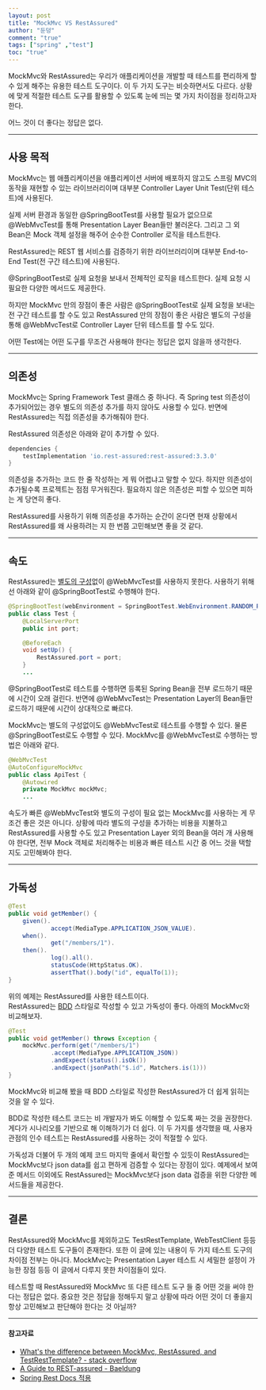 ```yaml
---
layout: post  
title: "MockMvc VS RestAssured"  
author: "둔덩"
comment: "true"
tags: ["spring" ,"test"]
toc: "true"
---
```

MockMvc와 RestAssured는 우리가 애플리케이션을 개발할 때 테스트를 편리하게 할 수 있게 해주는 유용한 테스트 도구이다. 이 두 가지 도구는 비슷하면서도 다르다. 상황에 맞게 적절한 테스트 도구를 활용할 수 있도록 눈에 띄는 몇 가지 차이점을 정리하고자 한다.

어느 것이 더 좋다는 정답은 없다.

---

## 사용 목적

MockMvc는 웹 애플리케이션을 애플리케이션 서버에 배포하지 않고도 스프링 MVC의 동작을 재현할 수 있는 라이브러리이며 대부분 Controller Layer Unit Test(단위 테스트)에 사용된다.

실제 서버 환경과 동일한 @SpringBootTest를 사용할 필요가 없으므로 @WebMvcTest를 통해 Presentation Layer Bean들만 불러온다. 그리고 그 외 Bean은 Mock 객체 설정을 해주어 순수한 Controller 로직을 테스트한다.

RestAssured는 REST 웹 서비스를 검증하기 위한 라이브러리이며 대부분 End-to-End Test(전 구간 테스트)에 사용된다.

@SpringBootTest로 실제 요청을 보내서 전체적인 로직을 테스트한다. 실제 요청 시 필요한 다양한 메서드도 제공한다.

하지만 MockMvc 만의 장점이 좋은 사람은 @SpringBootTest로 실제 요청을 보내는 전 구간 테스트를 할 수도 있고 RestAssured 만의 장점이 좋은 사람은 별도의 구성을 통해 @WebMvcTest로 Controller Layer 단위 테스트를 할 수도 있다.

어떤 Test에는 어떤 도구를 무조건 사용해야 한다는 정답은 없지 않을까 생각한다.

---

## 의존성

MockMvc는 Spring Framework Test 클래스 중 하나다. 즉 Spring test 의존성이 추가되어있는 경우 별도의 의존성 추가를 하지 않아도 사용할 수 있다. 반면에 RestAssured는 직접 의존성을 추가해줘야 한다.

RestAssured 의존성은 아래와 같이 추가할 수 있다.

```gradle
dependencies {
    testImplementation 'io.rest-assured:rest-assured:3.3.0'
}
```

의존성을 추가하는 코드 한 줄 작성하는 게 뭐 어렵냐고 말할 수 있다. 하지만 의존성이 추가될수록 프로젝트는 점점 무거워진다. 필요하지 않은 의존성은 피할 수 있으면 피하는 게 당연히 좋다.

RestAssured를 사용하기 위해 의존성을 추가하는 순간이 온다면 현재 상황에서 RestAssured를 왜 사용하려는 지 한 번쯤 고민해보면 좋을 것 같다.

---

## 속도

RestAssured는 [별도의 구성](https://github.com/rest-assured/rest-assured/wiki/GettingStarted#spring-mock-mvc)없이 @WebMvcTest를 사용하지 못한다. 사용하기 위해선 아래와 같이 @SpringBootTest로 수행해야 한다.

```java
@SpringBootTest(webEnvironment = SpringBootTest.WebEnvironment.RANDOM_PORT)
public class Test {
    @LocalServerPort
    public int port;

    @BeforeEach
    void setUp() {
        RestAssured.port = port;
    }
    ...
```

@SpringBootTest로 테스트를 수행하면 등록된 Spring Bean을 전부 로드하기 때문에 시간이 오래 걸린다. 반면에 @WebMvcTest는 Presentation Layer의 Bean들만 로드하기 때문에 시간이 상대적으로 빠르다.

MockMvc는 별도의 구성없이도 @WebMvcTest로 테스트를 수행할 수 있다. 물론 @SpringBootTest로도 수행할 수 있다. MockMvc를 @WebMvcTest로 수행하는 방법은 아래와 같다.

```java
@WebMvcTest
@AutoConfigureMockMvc
public class ApiTest {
    @Autowired
    private MockMvc mockMvc;
    ...
```

속도가 빠른 @WebMvcTest와 별도의 구성이 필요 없는 MockMvc를 사용하는 게 무조건 좋은 것은 아니다. 상황에 따라 별도의 구성을 추가하는 비용을 지불하고 RestAssured를 사용할 수도 있고 Presentation Layer 외의 Bean을 여러 개 사용해야 한다면, 전부 Mock 객체로 처리해주는 비용과 빠른 테스트 시간 중 어느 것을 택할지도 고민해봐야 한다.

---

## 가독성

```java
@Test
public void getMember() {
    given().
            accept(MediaType.APPLICATION_JSON_VALUE).
    when().
            get("/members/1").
    then().
            log().all().
            statusCode(HttpStatus.OK).
            assertThat().body("id", equalTo(1)); 
}
```

위의 예제는 RestAssured를 사용한 테스트이다.  
RestAssured는 [BDD](https://beomseok95.tistory.com/293) 스타일로 작성할 수 있고 가독성이 좋다. 아래의 MockMvc와 비교해보자.

```java
@Test
public void getMember() throws Exception {
    mockMvc.perform(get("/members/1")
            .accept(MediaType.APPLICATION_JSON))
            .andExpect(status().isOk())
            .andExpect(jsonPath("$.id", Matchers.is(1)))
}
```

MockMvc와 비교해 봤을 때 BDD 스타일로 작성한 RestAssured가 더 쉽게 읽히는 것을 알 수 있다.

BDD로 작성한 테스트 코드는 비 개발자가 봐도 이해할 수 있도록 짜는 것을 권장한다.게다가 시나리오를 기반으로 해 이해하기가 더 쉽다. 이 두 가지를 생각했을 때, 사용자 관점의 인수 테스트는 RestAssured를 사용하는 것이 적절할 수 있다.

가독성과 더불어 두 개의 예제 코드 마지막 줄에서 확인할 수 있듯이 RestAssured는 MockMvc보다 json data를 쉽고 편하게 검증할 수 있다는 장점이 있다. 예제에서 보여준 메서드 이외에도 RestAssured는 MockMvc보다 json data 검증을 위한 다양한 메서드들을 제공한다.

---

## 결론

RestAssured와 MockMvc를 제외하고도 TestRestTemplate, WebTestClient 등등 더 다양한 테스트 도구들이 존재한다. 또한 이 글에 있는 내용이 두 가지 테스트 도구의 차이점 전부는 아니다. MockMvc는 Presentation Layer 테스트 시 세밀한 설정이 가능한 장점 등등 이 글에서 다루지 못한 차이점들이 있다.

테스트할 때 RestAssured와 MockMvc 또 다른 테스트 도구 들 중 어떤 것을 써야 한다는 정답은 없다. 중요한 것은 정답을 정해두지 말고 상황에 따라 어떤 것이 더 좋을지 항상 고민해보고 판단해야 한다는 것 아닐까?

---

#### 참고자료

-   [What's the difference between MockMvc, RestAssured, and TestRestTemplate? - stack overflow](https://stackoverflow.com/questions/52051570/whats-the-difference-between-mockmvc-restassured-and-testresttemplate)
-   [A Guide to REST-assured - Baeldung](https://www.baeldung.com/rest-assured-tutorial)
-   [Spring Rest Docs 적용](https://woowabros.github.io/experience/2018/12/28/spring-rest-docs.html)